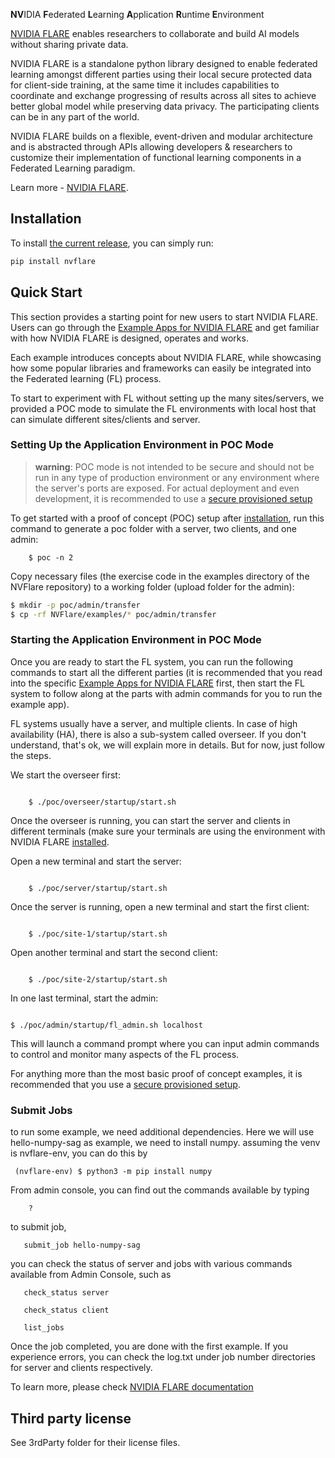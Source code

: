 **NV**IDIA **F**ederated **L**earning **A**pplication **R**untime **E**nvironment


[NVIDIA FLARE](https://nvidia.github.io/NVFlare) enables researchers to collaborate and build AI models without sharing private data. 

NVIDIA FLARE is a standalone python library designed to enable federated learning amongst different parties using their local secure protected data for client-side training, at the same time it includes capabilities to coordinate and exchange progressing of results across all sites to achieve better global model while preserving data privacy. The participating clients can be in any part of the world. 

NVIDIA FLARE builds on a flexible, event-driven and modular architecture and is abstracted through APIs allowing developers & researchers to customize their implementation of functional learning components in a Federated Learning paradigm. 

Learn more - [NVIDIA FLARE](https://nvidia.github.io/NVFlare).


## Installation

To install [the current release](https://pypi.org/project/nvflare), you can simply run:

```bash
pip install nvflare
```

## Quick Start

This section provides a starting point for new users to start NVIDIA FLARE.
Users can go through the [Example Apps for NVIDIA FLARE](#https://nvflare.readthedocs.io/en/dev-2.1/example_applications.html#example-apps) and get familiar with how NVIDIA FLARE is designed,
operates and works.

Each example introduces concepts about NVIDIA FLARE, while showcasing how some popular libraries and frameworks can
easily be integrated into the Federated learning (FL) process.

To start to experiment with FL without setting up the many sites/servers, we provided a POC mode to simulate the FL
environments with local host that can simulate different sites/clients and server.

### Setting Up the Application Environment in POC Mode
> **warning**:
> POC mode is not intended to be secure and should not be run in any type of production environment or any environment
    where the server's ports are exposed. For actual deployment and even development, it is recommended to use a
    [secure provisioned setup](https://nvflare.readthedocs.io/en/dev-2.1/user_guide/overview.html#provisioned-setup)

To get started with a proof of concept (POC) setup after [installation](https://nvflare.readthedocs.io/en/dev-2.1/installation.html#installation), run this command to generate a poc folder
with a server, two clients, and one admin:

```shell
    $ poc -n 2
```
Copy necessary files (the exercise code in the examples directory of the NVFlare repository) to a working folder (upload
folder for the admin):

```bash
$ mkdir -p poc/admin/transfer
$ cp -rf NVFlare/examples/* poc/admin/transfer

```

### Starting the Application Environment in POC Mode

Once you are ready to start the FL system, you can run the following commands to start all the different parties (it is
recommended that you read into the specific [Example Apps for NVIDIA FLARE](#https://nvflare.readthedocs.io/en/dev-2.1/example_applications.html#example-apps) first, then start the FL
system to follow along at the parts with admin commands for you to run the example app).

FL systems usually have a server, and multiple clients. In case of high availability (HA), there is also a sub-system called overseer.
If you don't understand, that's ok, we will explain more in details. But for now, just follow the steps. 

We start the overseer first:
```shell

    $ ./poc/overseer/startup/start.sh

```

Once the overseer is running, you can start the server and clients in different terminals (make sure your terminals are
using the environment with NVIDIA FLARE [installed](#installation).

Open a new terminal and start the server:
```shell

    $ ./poc/server/startup/start.sh

```

Once the server is running, open a new terminal and start the first client:

```shell

    $ ./poc/site-1/startup/start.sh

```

Open another terminal and start the second client:

```shell

    $ ./poc/site-2/startup/start.sh

```

In one last terminal, start the admin:

```shell

$ ./poc/admin/startup/fl_admin.sh localhost

```

This will launch a command prompt where you can input admin commands to control and monitor many aspects of
the FL process.

For anything more than the most basic proof of concept examples, it is recommended that you use a
[secure provisioned setup](https://nvflare.readthedocs.io/en/dev-2.1/user_guide/overview.html#provisioned-setup).

### Submit Jobs

to run some example, we need additional dependencies. Here we will use hello-numpy-sag as example, we need to install numpy. 
assuming the venv is nvflare-env, you can do this by

```shell
 (nvflare-env) $ python3 -m pip install numpy
```
From admin console, you can find out the commands available by typing
```Admin Console
    ? 
```
to submit job,
```Admin Console
   submit_job hello-numpy-sag
```
you can check the status of server and jobs with various commands available from Admin Console, such as
```Admin Console
   check_status server
```
```Admin Console
   check_status client
```
```Admin Console
   list_jobs 
```
Once the job completed, you are done with the first example. If you experience errors, 
you can check the log.txt under job number directories for server and clients respectively.   

To learn more, please check [NVIDIA FLARE documentation](https://nvflare.readthedocs.io/en/dev-2.1/quickstart.html)

## Third party license

See 3rdParty folder for their license files.


